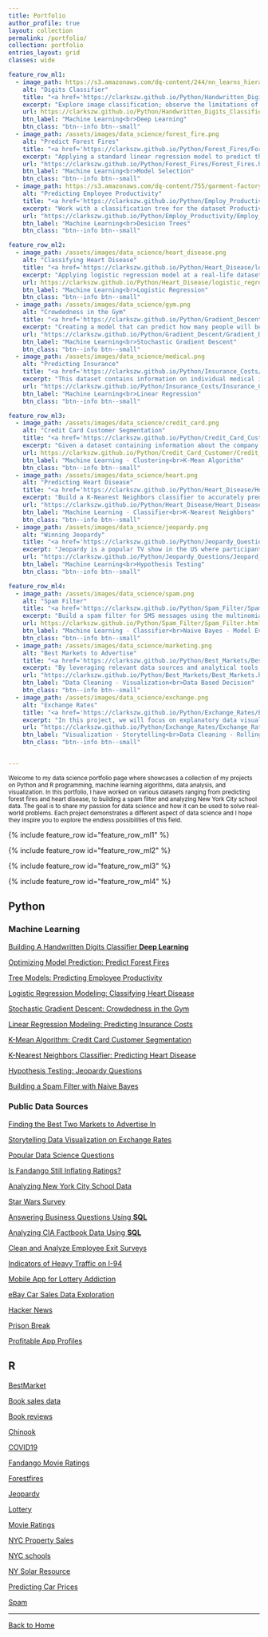 ```yaml
---
title: Portfolio
author_profile: true
layout: collection
permalink: /portfolio/
collection: portfolio
entries_layout: grid
classes: wide

feature_row_ml1:
  - image_path: https://s3.amazonaws.com/dq-content/244/nn_learns_hierarchy.png
    alt: "Digits Classifier"
    title: "<a href='https://clarkszw.github.io/Python/Handwritten_Digits_Classifier/Handritten_Digits_Classifier.html'>Handwritten Digits Classifier</a>"
    excerpt: "Explore image classification; observe the limitations of traditional machine learning models; train, test, and improve a few different deep neural networks"
    url: https://clarkszw.github.io/Python/Handwritten_Digits_Classifier/Handritten_Digits_Classifier.html
    btn_label: "Machine Learning<br>Deep Learning"
    btn_class: "btn--info btn--small"
  - image_path: /assets/images/data_science/forest_fire.png
    alt: "Predict Forest Fires"
    title: "<a href='https://clarkszw.github.io/Python/Forest_Fires/Forest_Fires.html'>Predict Forest Fires</a>"
    excerpt: "Applying a standard linear regression model to predict the extent of fire damage to a forest. Our data comes from the Forest Fires dataset from the UCI Machine Learning Repository."
    url: "https://clarkszw.github.io/Python/Forest_Fires/Forest_Fires.html"
    btn_label: "Machine Learning<br>Model Selection"
    btn_class: "btn--info btn--small"
  - image_path: https://s3.amazonaws.com/dq-content/755/garment-factory-unsplash.jpg
    alt: "Predicting Employee Productivity"
    title: "<a href='https://clarkszw.github.io/Python/Employ_Productivity/Employ_Productivity.html'>Predicting Employee Productivity</a>"
    excerpt: "Work with a classification tree for the dataset Productivity Prediction of Garment Employees."
    url: "https://clarkszw.github.io/Python/Employ_Productivity/Employ_Productivity.html"
    btn_label: "Machine Learning<br>Desicion Trees"
    btn_class: "btn--info btn--small"

feature_row_ml2:
  - image_path: /assets/images/data_science/heart_disease.png
    alt: "Classifying Heart Disease"
    title: "<a href='https://clarkszw.github.io/Python/Heart_Disease/logistic_regression.html'>Classifying Heart Disease</a>"
    excerpt: "Applying logistic regression model at a real-life dataset: the Heart Disease Data Set from the UCI Machine Learning Repository to predict heart disease, showing how machine learning can help solve problems that have a real impact on people's lives."
    url: https://clarkszw.github.io/Python/Heart_Disease/logistic_regression.html
    btn_label: "Machine Learning<br>Logistic Regression"
    btn_class: "btn--info btn--small"
  - image_path: /assets/images/data_science/gym.png
    alt: "Crowdedness in the Gym"
    title: "<a href='https://clarkszw.github.io/Python/Gradient_Descent/Gradient_Descent.html'>Crowdedness in the Gym</a>"
    excerpt: "Creating a model that can predict how many people will be at the gym at a particular day and time. That way, I will be able to enjoy my excersise routine without waiting times."
    url: "https://clarkszw.github.io/Python/Gradient_Descent/Gradient_Descent.html"
    btn_label: "Machine Learning<br>Stochastic Gradient Descent"
    btn_class: "btn--info btn--small"
  - image_path: /assets/images/data_science/medical.png
    alt: "Predicting Insurance"
    title: "<a href='https://clarkszw.github.io/Python/Insurance_Costs/Insurance_Costs.html'>Predicting Insurance</a>"
    excerpt: "This dataset contains information on individual medical insurance bills, which is associated with some demographic and personal characteristics of the person who received it."
    url: "https://clarkszw.github.io/Python/Insurance_Costs/Insurance_Costs.html"
    btn_label: "Machine Learning<br>Linear Regression"
    btn_class: "btn--info btn--small"

feature_row_ml3:
  - image_path: /assets/images/data_science/credit_card.png
    alt: "Credit Card Customer Segmentation"
    title: "<a href='https://clarkszw.github.io/Python/Credit_Card_Customer/Credit_Card_Customer.html'>Credit Card Customer Segmentation</a>"
    excerpt: "Given a dataset containing information about the company’s clients and asked to help segment them into different groups in order to apply different business strategies for each type of customer."
    url: https://clarkszw.github.io/Python/Credit_Card_Customer/Credit_Card_Customer.html
    btn_label: "Machine Learning - Clustering<br>K-Mean Algorithm"
    btn_class: "btn--info btn--small"
  - image_path: /assets/images/data_science/heart.png
    alt: "Predicting Heart Disease"
    title: "<a href='https://clarkszw.github.io/Python/Heart_Disease/Heart_Disease.html'>Predicting Heart Disease</a>"
    excerpt: "Build a K-Nearest Neighbors classifier to accurately predict the likelihood of a patient having a heart disease in the future. It is imperative to identify these risk factors early on to prevent the onset of CVDs and reduce premature deaths"
    url: "https://clarkszw.github.io/Python/Heart_Disease/Heart_Disease.html"
    btn_label: "Machine Learning - Classifier<br>K-Nearest Neighbors"
    btn_class: "btn--info btn--small"
  - image_path: /assets/images/data_science/jeopardy.png
    alt: "Winning Jeopardy"
    title: "<a href='https://clarkszw.github.io/Python/Jeopardy_Questions/Jeopard_Questions.html'>Winning Jeopardy</a>"
    excerpt: "Jeopardy is a popular TV show in the US where participants answer questions to win money. I am going to work with a dataset of Jeopardy questions to figure out some patterns in the questions that could help to win."
    url: "https://clarkszw.github.io/Python/Jeopardy_Questions/Jeopard_Questions.html"
    btn_label: "Machine Learning<br>Hypothesis Testing"
    btn_class: "btn--info btn--small"

feature_row_ml4:
  - image_path: /assets/images/data_science/spam.png
    alt: "Spam Filter"
    title: "<a href='https://clarkszw.github.io/Python/Spam_Filter/Spam_Filter.html'>Spam Filter</a>"
    excerpt: "Build a spam filter for SMS messages using the multinomial Naive Bayes algorithm. Our goal is to write a program that classifies new messages with an accuracy greater than 80%"
    url: https://clarkszw.github.io/Python/Spam_Filter/Spam_Filter.html
    btn_label: "Machine Learning - Classifier<br>Naive Bayes - Model Evaluation"
    btn_class: "btn--info btn--small"
  - image_path: /assets/images/data_science/marketing.png
    alt: "Best Markets to Advertise"
    title: "<a href='https://clarkszw.github.io/Python/Best_Markets/Best_Markets.html'>Best Markets to Advertise</a>"
    excerpt: "By leveraging relevant data sources and analytical tools, we aim to provide actionable insights to inform the company's advertising decision-making process."
    url: "https://clarkszw.github.io/Python/Best_Markets/Best_Markets.html"
    btn_label: "Data Cleaning - Visualization<br>Data Based Decision"
    btn_class: "btn--info btn--small"
  - image_path: /assets/images/data_science/exchange.png
    alt: "Exchange Rates"
    title: "<a href='https://clarkszw.github.io/Python/Exchange_Rates/Exchange_Rates.html'>Exchange Rates</a>"
    excerpt: "In this project, we will focus on explanatory data visualization and practice how to use information design principles (familiarity and maximizing the data-ink ratio) to create better graphs for an audience."
    url: "https://clarkszw.github.io/Python/Exchange_Rates/Exchange_Rates.html"
    btn_label: "Visualization - Storytelling<br>Data Cleaning - Rolling Mean"
    btn_class: "btn--info btn--small"


---
```


<small>Welcome to my data science portfolio page where showcases a collection of my projects on Python and R programming, machine learning algorithms, data analysis, and visualization. In this portfolio, I have worked on various datasets ranging from predicting forest fires and heart disease, to building a spam filter and analyzing New York City school data. The goal is to share my passion for data science and how it can be used to solve real-world problems. Each project demonstrates a different aspect of data science and I hope they inspire you to explore the endless possibilities of this field.</small>

{% include feature_row id="feature_row_ml1" %}

{% include feature_row id="feature_row_ml2" %}

{% include feature_row id="feature_row_ml3" %}

{% include feature_row id="feature_row_ml4" %}

## Python

### Machine Learning

[Building A Handwritten Digits Classifier **Deep Learning**](/Python/Handwritten_Digits_Classifier/Handritten_Digits_Classifier.html)

[Optimizing Model Prediction: Predict Forest Fires](/Python/Forest_Fires/Forest_Fires.html)

[Tree Models: Predicting Employee Productivity](/Python/Employ_Productivity/Employ_Productivity.html)

[Logistic Regression Modeling: Classifying Heart Disease](/Python/Heart_Disease/logistic_regression.html)

[Stochastic Gradient Descent: Crowdedness in the Gym](/Python/Gradient_Descent/Gradient_Descent.html)

[Linear Regression Modeling: Predicting Insurance Costs](/Python/Insurance_Costs/Insurance_Costs.html)

[K-Mean Algorithm: Credit Card Customer Segmentation](/Python/Credit_Card_Customer/Credit_Card_Customer.html)

[K-Nearest Neighbors Classifier: Predicting Heart Disease](/Python/Heart_Disease/Heart_Disease.html)

[Hypothesis Testing: Jeopardy Questions](/Python/Jeopardy_Questions/Jeopard_Questions.html)

[Building a Spam Filter with Naive Bayes](/Python/Spam_Filter/Spam_Filter.html)

### Public Data Sources

[Finding the Best Two Markets to Advertise In](/Python/Best_Markets/Best_Markets.html)

[Storytelling Data Visualization on Exchange Rates](/Python/Exchange_Rates/Exchange_Rates.html)

[Popular Data Science Questions](/Python/Popular_DS_Questions/Popular_DS_Questions.html)

[Is Fandango Still Inflating Ratings?](/Python/Fandango/Fandango.html)

[Analyzing New York City School Data](/Python/NYCschools/NYCschools.html)

[Star Wars Survey](/Python/Star_Wars_Survey/Star_Wars_Survey.html)

[Answering Business Questions Using **SQL**](/Python/Chinook/Chinook.html)

[Analyzing CIA Factbook Data Using **SQL**](/Python/CIA_Factbook/CIA_Factbook.html)

[Clean and Analyze Employee Exit Surveys](/Python/Employee_Exit_Survey/Employee_Exit_Survey.html)

[Indicators of Heavy Traffic on I-94](/Python/Heavy_Traffic/Indicators_of_Heavy_Traffic.html)

[Mobile App for Lottery Addiction](/Python/Lottery/Lottery.html)

[eBay Car Sales Data Exploration](/Python/eBay%20Car%20Sales/ebay%20Car%20Sales.html)

[Hacker News](/Python/hacker%20news/hacker_news.html)

[Prison Break](/Python/Prison%20Break/PrisenBreak.html)

[Profitable App Profiles](/Python/Profitable%20App%20Profiles/Profitable%20App%20Profiles.html)

## R

[BestMarket](/R/BestMarket/BestMarket.html)

[Book sales data](/R/book_sales_data/Book_sales.html)

[Book reviews](/R/book_reviews/book_review.html)

[Chinook](/R/Chinook/Chinook.html)

[COVID19](/R/COVID19/CovidProject.html)

[Fandango Movie Ratings](/R/Fandango_Movie_Ratings/Fandango_Movie_Ratings.html)

[Forestfires](/R/forestfires/forestfires.html)

[Jeopardy](/R/Jeopardy/Jeopardy.html)

[Lottery](/R/lottery/649.html)

[Movie Ratings](/R/Movie%20Ratings/MovieRating.html)

[NYC Property Sales](/R/NYC%20Property%20Sales/Linear-Modeling-.html)

[NYC schools](/R/NYCschools/NYCschools.html)

[NY Solar Resource](/R/NYSolarResouce/NYSolarResouce.html)

[Predicting Car Prices](/R/Predicting%20Car%20Prices/Predicting-Car-Prices.html)

[Spam](/R/Spam/Spam.html)

---

[Back to Home](/)
